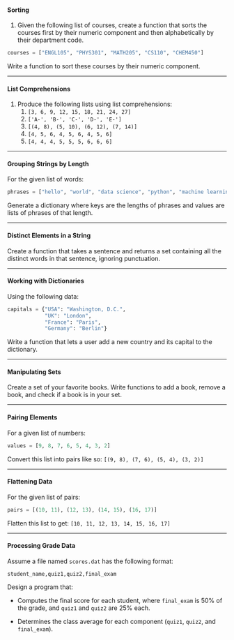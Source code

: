 


#### Sorting

1. Given the following list of courses, create a function that sorts the courses first by their numeric component and then alphabetically by their department code.
```python
courses = ["ENGL105", "PHYS301", "MATH205", "CS110", "CHEM450"]
```

Write a function to sort these courses by their numeric component.
 
 ---
#### List Comprehensions

1. Produce the following lists using list comprehensions:
	1. `[3, 6, 9, 12, 15, 18, 21, 24, 27]`
	2. `['A-', 'B-', 'C-', 'D-', 'E-']`
	3. `[(4, 8), (5, 10), (6, 12), (7, 14)]`
	4. `[4, 5, 6, 4, 5, 6, 4, 5, 6]`
	5. `[4, 4, 4, 5, 5, 5, 6, 6, 6]`

---

#### Grouping Strings by Length

For the given list of words:
```python
phrases = ["hello", "world", "data science", "python", "machine learning"]
```
Generate a dictionary where keys are the lengths of phrases and values are lists of phrases of that length.


---

#### Distinct Elements in a String

Create a function that takes a sentence and returns a set containing all the distinct words in that sentence, ignoring punctuation.

---

#### Working with Dictionaries

Using the following data:
```python
capitals = {"USA": "Washington, D.C.", 
            "UK": "London",
            "France": "Paris",
            "Germany": "Berlin"}
```
Write a function that lets a user add a new country and its capital to the dictionary.

---

#### Manipulating Sets

Create a set of your favorite books. Write functions to add a book, remove a book, and check if a book is in your set.


---

#### Pairing Elements

For a given list of numbers:
```python
values = [9, 8, 7, 6, 5, 4, 3, 2]
```
Convert this list into pairs like so: `[(9, 8), (7, 6), (5, 4), (3, 2)]`


---

#### Flattening Data

For the given list of pairs:
```python
pairs = [(10, 11), (12, 13), (14, 15), (16, 17)]
```
Flatten this list to get: `[10, 11, 12, 13, 14, 15, 16, 17]`


---


#### Processing Grade Data

Assume a file named `scores.dat` has the following format:
```
student_name,quiz1,quiz2,final_exam
```

Design a program that:

- Computes the final score for each student, where `final_exam` is 50% of the grade, and `quiz1` and `quiz2` are 25% each.

- Determines the class average for each component (`quiz1`, `quiz2`, and `final_exam`).